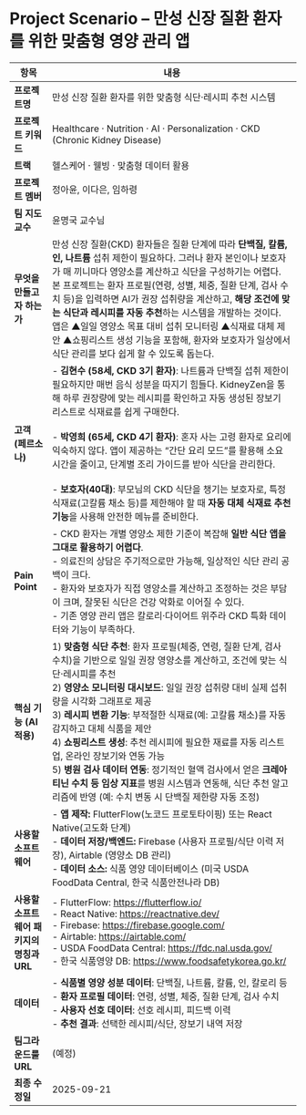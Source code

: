# Project Scenario – 만성 신장 질환 환자를 위한 맞춤형 영양 관리 앱

| 항목 | 내용 |
|------|------|
| **프로젝트명** | 만성 신장 질환 환자를 위한 맞춤형 식단·레시피 추천 시스템 |
| **프로젝트 키워드** | Healthcare · Nutrition · AI · Personalization · CKD (Chronic Kidney Disease) |
| **트랙** | 헬스케어 · 웰빙 · 맞춤형 데이터 활용 |
| **프로젝트 멤버** | 정아윤, 이다은, 임하령 |
| **팀 지도 교수** | 윤명국 교수님|
| **무엇을 만들고자 하는가** | 만성 신장 질환(CKD) 환자들은 질환 단계에 따라 **단백질, 칼륨, 인, 나트륨** 섭취 제한이 필요하다. 그러나 환자 본인이나 보호자가 매 끼니마다 영양소를 계산하고 식단을 구성하기는 어렵다. 본 프로젝트는 환자 프로필(연령, 성별, 체중, 질환 단계, 검사 수치 등)을 입력하면 AI가 권장 섭취량을 계산하고, **해당 조건에 맞는 식단과 레시피를 자동 추천**하는 시스템을 개발하는 것이다. 앱은 ▲일일 영양소 목표 대비 섭취 모니터링 ▲식재료 대체 제안 ▲쇼핑리스트 생성 기능을 포함해, 환자와 보호자가 일상에서 식단 관리를 보다 쉽게 할 수 있도록 돕는다. |
| **고객 (페르소나)** | - **김현수 (58세, CKD 3기 환자)**: 나트륨과 단백질 섭취 제한이 필요하지만 매번 음식 성분을 따지기 힘들다. KidneyZen을 통해 하루 권장량에 맞는 레시피를 확인하고 자동 생성된 장보기 리스트로 식재료를 쉽게 구매한다.<br><br>- **박영희 (65세, CKD 4기 환자)**: 혼자 사는 고령 환자로 요리에 익숙하지 않다. 앱이 제공하는 “간단 요리 모드”를 활용해 소요 시간을 줄이고, 단계별 조리 가이드를 받아 식단을 관리한다.<br><br>- **보호자(40대)**: 부모님의 CKD 식단을 챙기는 보호자로, 특정 식재료(고칼륨 채소 등)를 제한해야 할 때 **자동 대체 식재료 추천 기능**을 사용해 안전한 메뉴를 준비한다. |
| **Pain Point** | - CKD 환자는 개별 영양소 제한 기준이 복잡해 **일반 식단 앱을 그대로 활용하기 어렵다**.<br>- 의료진의 상담은 주기적으로만 가능해, 일상적인 식단 관리 공백이 크다.<br>- 환자와 보호자가 직접 영양소를 계산하고 조정하는 것은 부담이 크며, 잘못된 식단은 건강 악화로 이어질 수 있다.<br>- 기존 영양 관리 앱은 칼로리·다이어트 위주라 CKD 특화 데이터와 기능이 부족하다. |
| **핵심 기능 (AI 적용)** | 1) **맞춤형 식단 추천**: 환자 프로필(체중, 연령, 질환 단계, 검사 수치)을 기반으로 일일 권장 영양소를 계산하고, 조건에 맞는 식단·레시피를 추천<br>2) **영양소 모니터링 대시보드**: 일일 권장 섭취량 대비 실제 섭취량을 시각화 그래프로 제공<br>3) **레시피 변환 기능**: 부적절한 식재료(예: 고칼륨 채소)를 자동 감지하고 대체 식품을 제안<br>4) **쇼핑리스트 생성**: 추천 레시피에 필요한 재료를 자동 리스트업, 온라인 장보기와 연동 가능<br>5) **병원 검사 데이터 연동**: 정기적인 혈액 검사에서 얻은 **크레아티닌 수치 등 임상 지표**를 병원 시스템과 연동해, 식단 추천 알고리즘에 반영 (예: 수치 변동 시 단백질 제한량 자동 조정) |
| **사용할 소프트웨어** | - **앱 제작:** FlutterFlow(노코드 프로토타이핑) 또는 React Native(고도화 단계)<br>- **데이터 저장/백엔드:** Firebase (사용자 프로필/식단 이력 저장), Airtable (영양소 DB 관리)<br>- **데이터 소스:** 식품 영양 데이터베이스 (미국 USDA FoodData Central, 한국 식품안전나라 DB) |
| **사용할 소프트웨어 패키지의 명칭과 URL** | - FlutterFlow: https://flutterflow.io/<br>- React Native: https://reactnative.dev/<br>- Firebase: https://firebase.google.com/<br>- Airtable: https://airtable.com/<br>- USDA FoodData Central: https://fdc.nal.usda.gov/<br>- 한국 식품영양 DB: https://www.foodsafetykorea.go.kr/ |
| **데이터** | - **식품별 영양 성분 데이터**: 단백질, 나트륨, 칼륨, 인, 칼로리 등<br>- **환자 프로필 데이터**: 연령, 성별, 체중, 질환 단계, 검사 수치<br>- **사용자 선호 데이터**: 선호 레시피, 피드백 이력<br>- **추천 결과**: 선택한 레시피/식단, 장보기 내역 저장 |
| **팀그라운드룰 URL** | (예정) |
| **최종 수정일** | 2025-09-21 |
